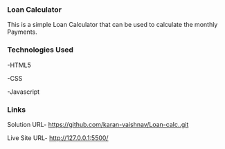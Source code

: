 ### Loan Calculator
This is a simple Loan Calculator that can be used to calculate the monthly Payments.

### Technologies Used
-HTML5

-CSS

-Javascript

### Links
Solution URL- https://github.com/karan-vaishnav/Loan-calc..git

Live Site URL- http://127.0.0.1:5500/
